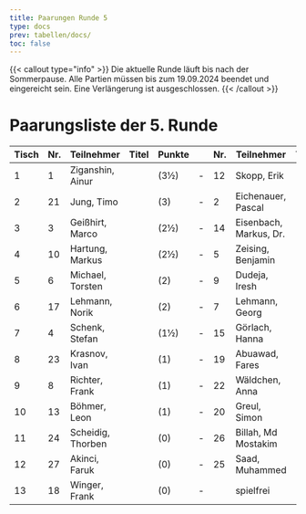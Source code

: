 ```yaml
---
title: Paarungen Runde 5
type: docs
prev: tabellen/docs/
toc: false
---
```


{{< callout type="info" >}}
Die aktuelle Runde läuft bis nach der Sommerpause. Alle Partien müssen bis zum 19.09.2024 beendet und eingereicht sein. Eine Verlängerung ist ausgeschlossen.
{{< /callout >}}


# Paarungsliste der 5. Runde

| Tisch | Nr. | Teilnehmer          | Titel | Punkte |   | Nr. | Teilnehmer          | Titel | Punkte | Ergebnis |
|-------|-----|---------------------|-------|--------|---|-----|---------------------|-------|--------|----------|
| 1     | 1   | Ziganshin, Ainur    |       | (3½)   | - | 12  | Skopp, Erik         |       | (3)    | + - -    |
| 2     | 21  | Jung, Timo          |       | (3)    | - | 2   | Eichenauer, Pascal  |       | (3½)   |          |
| 3     | 3   | Geißhirt, Marco     |       | (2½)   | - | 14  | Eisenbach, Markus, Dr.|     | (2½)   |          |
| 4     | 10  | Hartung, Markus     |       | (2½)   | - | 5   | Zeising, Benjamin   |       | (2½)   |          |
| 5     | 6   | Michael, Torsten    |       | (2)    | - | 9   | Dudeja, Iresh       |       | (2)    |          |
| 6     | 17  | Lehmann, Norik      |       | (2)    | - | 7   | Lehmann, Georg      |       | (2)    |          |
| 7     | 4   | Schenk, Stefan      |       | (1½)   | - | 15  | Görlach, Hanna      |       | (2)    | 1 - 0    |
| 8     | 23  | Krasnov, Ivan       |       | (1)    | - | 19  | Abuawad, Fares      |       | (1)    |          |
| 9     | 8   | Richter, Frank      |       | (1)    | - | 22  | Wäldchen, Anna      |       | (1)    |          |
| 10    | 13  | Böhmer, Leon        |       | (1)    | - | 20  | Greul, Simon        |       | (1)    |          |
| 11    | 24  | Scheidig, Thorben   |       | (0)    | - | 26  | Billah, Md Mostakim |       | (0)    |          |
| 12    | 27  | Akinci, Faruk       |       | (0)    | - | 25  | Saad, Muhammed      |       | (0)    |          |
| 13    | 18  | Winger, Frank       |       | (0)    | - |     | spielfrei           |       | (0)    | + - -    |
